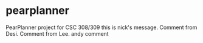 # pearplanner
PearPlanner project for CSC 308/309
this is nick's message.
Comment from Desi.
Comment from Lee.
andy comment
